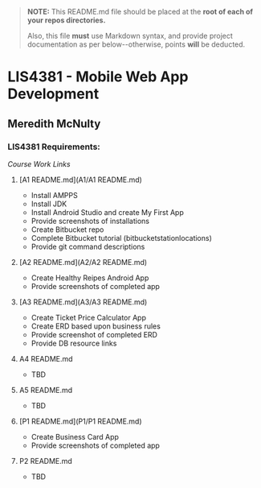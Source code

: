 > **NOTE:** This README.md file should be placed at the **root of each of your repos directories.**
>
>Also, this file **must** use Markdown syntax, and provide project documentation as per below--otherwise, points **will** be deducted.
>

# LIS4381 - Mobile Web App Development

## Meredith McNulty

### LIS4381 Requirements:

*Course Work Links*

1. [A1 README.md](A1/A1 README.md)
	* Install AMPPS
	* Install JDK
	* Install Android Studio and create My First App
	* Provide screenshots of installations
	* Create Bitbucket repo
	* Complete Bitbucket tutorial (bitbucketstationlocations)
	* Provide git command descriptions

2. [A2 README.md](A2/A2 README.md)
	* Create Healthy Reipes Android App
	* Provide screenshots of completed app
	
3. [A3 README.md](A3/A3 README.md)
	* Create Ticket Price Calculator App
	* Create ERD based upon business rules
	* Provide screenshot of completed ERD
	* Provide DB resource links

4. A4 README.md
	* TBD

5. A5 README.md	
	* TBD

6. [P1 README.md](P1/P1 README.md)	
	* Create Business Card App
	* Provide screenshots of completed app

7. P2 README.md	
	* TBD